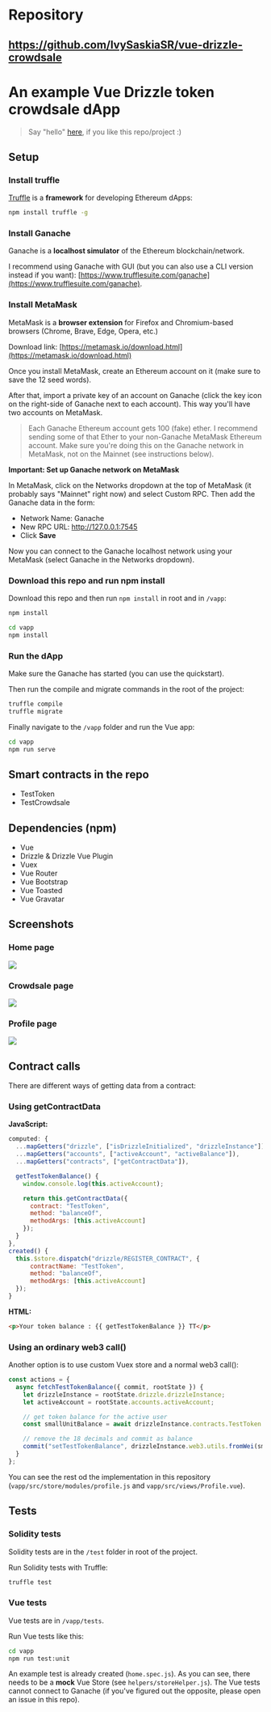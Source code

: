 # Repository 
https://github.com/IvySaskiaSR/vue-drizzle-crowdsale
--------------------------------------------

# An example Vue Drizzle token crowdsale dApp

> Say "hello" [here](https://github.com/remote-gildor/vue-drizzle-crowdsale/issues/2), if you like this repo/project :)

## Setup

### Install truffle

[Truffle](https://www.trufflesuite.com/truffle) is a **framework** for developing Ethereum dApps:

```bash
npm install truffle -g
```

### Install Ganache

Ganache is a **localhost simulator** of the Ethereum blockchain/network. 

I recommend using Ganache with GUI (but you can also use a CLI version instead if you want): [https://www.trufflesuite.com/ganache](https://www.trufflesuite.com/ganache).

### Install MetaMask

MetaMask is a **browser extension** for Firefox and Chromium-based browsers (Chrome, Brave, Edge, Opera, etc.)

Download link: [https://metamask.io/download.html](https://metamask.io/download.html)

Once you install MetaMask, create an Ethereum account on it (make sure to save the 12 seed words). 

After that, import a private key of an account on Ganache (click the key icon on the right-side of Ganache next to each account). This way you'll have two accounts on MetaMask.

> Each Ganache Ethereum account gets 100 (fake) ether. I recommend sending some of that Ether to your non-Ganache MetaMask Ethereum account. Make sure you're doing this on the Ganache network in MetaMask, not on the Mainnet (see instructions below).

**Important: Set up Ganache network on MetaMask**

In MetaMask, click on the Networks dropdown at the top of MetaMask (it probably says "Mainnet" right now) and select Custom RPC. Then add the Ganache data in the form:

- Network Name: Ganache
- New RPC URL: http://127.0.0.1:7545
- Click **Save**

Now you can connect to the Ganache localhost network using your MetaMask (select Ganache in the Networks dropdown).

### Download this repo and run npm install

Download this repo and then run `npm install` in root and in `/vapp`:

```bash
npm install

cd vapp
npm install
```

### Run the dApp

Make sure the Ganache has started (you can use the quickstart).

Then run the compile and migrate commands in the root of the project:

```bash
truffle compile
truffle migrate
```

Finally navigate to the `/vapp` folder and run the Vue app:

```bash
cd vapp
npm run serve
```

## Smart contracts in the repo

- TestToken
- TestCrowdsale

## Dependencies (npm)

- Vue
- Drizzle & Drizzle Vue Plugin
- Vuex
- Vue Router
- Vue Bootstrap
- Vue Toasted
- Vue Gravatar

## Screenshots

### Home page

![](assets/home-page.png)

### Crowdsale page

![](assets/crowdsale-page.png)

### Profile page

![](assets/profile-page.png)

## Contract calls

There are different ways of getting data from a contract:

### Using getContractData

**JavaScript:**

```javascript
computed: {
  ...mapGetters("drizzle", ["isDrizzleInitialized", "drizzleInstance"]),
  ...mapGetters("accounts", ["activeAccount", "activeBalance"]),
  ...mapGetters("contracts", ["getContractData"]),

  getTestTokenBalance() {
    window.console.log(this.activeAccount);

    return this.getContractData({
      contract: "TestToken",
      method: "balanceOf",
      methodArgs: [this.activeAccount]
    });
  }
},
created() {
  this.$store.dispatch("drizzle/REGISTER_CONTRACT", {
      contractName: "TestToken",
      method: "balanceOf",
      methodArgs: [this.activeAccount]
  });
}
```

**HTML:**

```html
<p>Your token balance : {{ getTestTokenBalance }} TT</p>
```

### Using an ordinary web3 call()

Another option is to use custom Vuex store and a normal web3 call():

```javascript
const actions = {
  async fetchTestTokenBalance({ commit, rootState }) {
    let drizzleInstance = rootState.drizzle.drizzleInstance;
    let activeAccount = rootState.accounts.activeAccount;

    // get token balance for the active user
    const smallUnitBalance = await drizzleInstance.contracts.TestToken.methods.balanceOf(activeAccount).call()

    // remove the 18 decimals and commit as balance
    commit("setTestTokenBalance", drizzleInstance.web3.utils.fromWei(smallUnitBalance, "ether"));
  }
};
```

You can see the rest od the implementation in this repository (`vapp/src/store/modules/profile.js` and `vapp/src/views/Profile.vue`).

## Tests

### Solidity tests

Solidity tests are in the `/test` folder in root of the project.

Run Solidity tests with Truffle:

```bash
truffle test
```

### Vue tests

Vue tests are in `/vapp/tests`.

Run Vue tests like this:

```bash
cd vapp
npm run test:unit
```

An example test is already created (`home.spec.js`). As you can see, there needs to be a **mock** Vue Store (see `helpers/storeHelper.js`). The Vue tests cannot connect to Ganache (if you've figured out the opposite, please open an issue in this repo).
